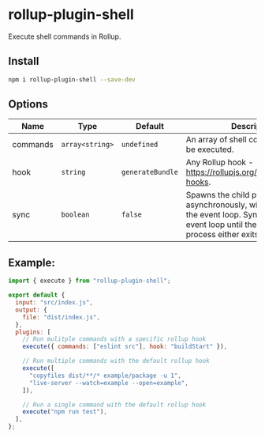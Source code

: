 # rollup-plugin-shell

Execute shell commands in Rollup.

## Install

```bash
npm i rollup-plugin-shell --save-dev
```

## Options

| Name     | Type            | Default          | Description                                                                                                                                                          |
| -------- | --------------- | ---------------- | -------------------------------------------------------------------------------------------------------------------------------------------------------------------- |
| commands | `array<string>` | `undefined`      | An array of shell command that will be executed.                                                                                                                     |
| hook     | `string`        | `generateBundle` | Any Rollup hook - https://rollupjs.org/guide/en/#build-hooks.                                                                                                        |
| sync     | `boolean`       | `false`          | Spawns the child process asynchronously, without blocking the event loop. Sync `true` blocks the event loop until the spawned process either exits or is terminated. |

## Example:

```js
import { execute } from "rollup-plugin-shell";

export default {
  input: "src/index.js",
  output: {
    file: "dist/index.js",
  },
  plugins: [
    // Run mulitple commands with a specific rollup hook
    execute({ commands: ["eslint src"], hook: "buildStart" }),

    // Run multiple commands with the default rollup hook
    execute([
      "copyfiles dist/**/* example/package -u 1",
      "live-server --watch=example --open=example",
    ]),

    // Run a single command with the default rollup hook
    execute("npm run test"),
  ],
};
```
